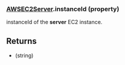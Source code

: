 ### [AWSEC2Server](AWSEC2Server.md).instanceId (property)




instanceId of the **server** EC2 instance.

Returns
-----------
* (string)

